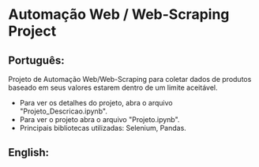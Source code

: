 # Automação Web / Web-Scraping Project

## Português:
Projeto de Automação Web/Web-Scraping para coletar dados de produtos baseado em seus valores estarem dentro de um limite aceitável.<br>
*    Para ver os detalhes do projeto, abra o arquivo "Projeto_Descricao.ipynb".
*    Para ver o projeto abra o arquivo "Projeto.ipynb".
*    Principais bibliotecas utilizadas: Selenium, Pandas.
## English:
